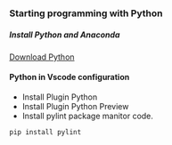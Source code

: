 ### Starting programming with Python 

##### Install Python and Anaconda
[Download Python](https://www.python.org/downloads/)

#### Python in Vscode configuration
* Install Plugin Python
* Install Plugin Python Preview
* Install pylint package manitor code.
~~~bash
pip install pylint
~~~
